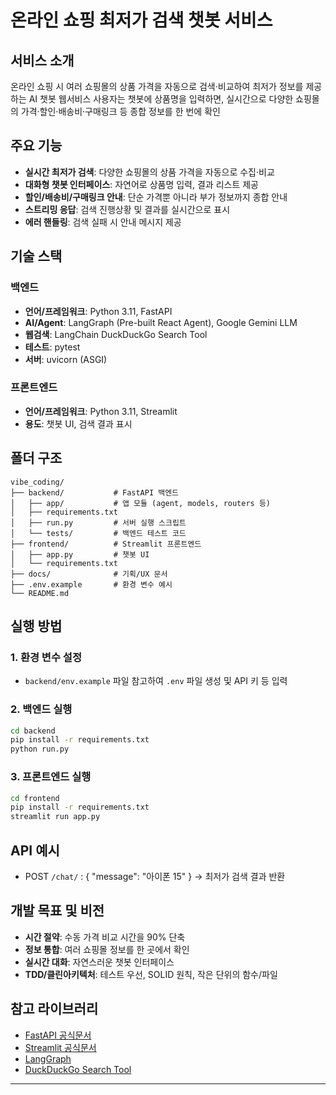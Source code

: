 # 온라인 쇼핑 최저가 검색 챗봇 서비스

## 서비스 소개
온라인 쇼핑 시 여러 쇼핑몰의 상품 가격을 자동으로 검색·비교하여 최저가 정보를 제공하는 AI 챗봇 웹서비스 
사용자는 챗봇에 상품명을 입력하면, 실시간으로 다양한 쇼핑몰의 가격·할인·배송비·구매링크 등 종합 정보를 한 번에 확인

## 주요 기능
- **실시간 최저가 검색**: 다양한 쇼핑몰의 상품 가격을 자동으로 수집·비교
- **대화형 챗봇 인터페이스**: 자연어로 상품명 입력, 결과 리스트 제공
- **할인/배송비/구매링크 안내**: 단순 가격뿐 아니라 부가 정보까지 종합 안내
- **스트리밍 응답**: 검색 진행상황 및 결과를 실시간으로 표시
- **에러 핸들링**: 검색 실패 시 안내 메시지 제공

## 기술 스택
### 백엔드
- **언어/프레임워크**: Python 3.11, FastAPI
- **AI/Agent**: LangGraph (Pre-built React Agent), Google Gemini LLM
- **웹검색**: LangChain DuckDuckGo Search Tool
- **테스트**: pytest
- **서버**: uvicorn (ASGI)

### 프론트엔드
- **언어/프레임워크**: Python 3.11, Streamlit
- **용도**: 챗봇 UI, 검색 결과 표시

## 폴더 구조
```
vibe_coding/
├── backend/           # FastAPI 백엔드
│   ├── app/           # 앱 모듈 (agent, models, routers 등)
│   ├── requirements.txt
│   ├── run.py         # 서버 실행 스크립트
│   └── tests/         # 백엔드 테스트 코드
├── frontend/          # Streamlit 프론트엔드
│   ├── app.py         # 챗봇 UI
│   └── requirements.txt
├── docs/              # 기획/UX 문서
├── .env.example       # 환경 변수 예시
└── README.md
```

## 실행 방법
### 1. 환경 변수 설정
- `backend/env.example` 파일 참고하여 `.env` 파일 생성 및 API 키 등 입력

### 2. 백엔드 실행
```bash
cd backend
pip install -r requirements.txt
python run.py
```

### 3. 프론트엔드 실행
```bash
cd frontend
pip install -r requirements.txt
streamlit run app.py
```

## API 예시
- POST `/chat/` : { "message": "아이폰 15" } → 최저가 검색 결과 반환

## 개발 목표 및 비전
- **시간 절약**: 수동 가격 비교 시간을 90% 단축
- **정보 통합**: 여러 쇼핑몰 정보를 한 곳에서 확인
- **실시간 대화**: 자연스러운 챗봇 인터페이스
- **TDD/클린아키텍처**: 테스트 우선, SOLID 원칙, 작은 단위의 함수/파일

## 참고 라이브러리
- [FastAPI 공식문서](https://fastapi.tiangolo.com/)
- [Streamlit 공식문서](https://docs.streamlit.io/)
- [LangGraph](https://github.com/langchain-ai/langgraph)
- [DuckDuckGo Search Tool](https://github.com/deedy5/duckduckgo_search)

---
